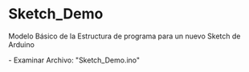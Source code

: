 <html>
<body>
<h1>Sketch_Demo</h1>
<p>Modelo Básico de la Estructura de programa para un nuevo Sketch de Arduino</p>
<p>- Examinar Archivo: "Sketch_Demo.ino"</p>
</body>
</html>
